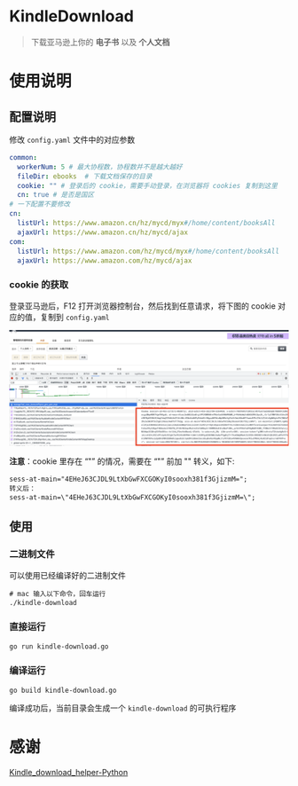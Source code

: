 # KindleDownload

> 下载亚马逊上你的 **电子书** 以及 **个人文档**

# 使用说明

## 配置说明

修改 `config.yaml` 文件中的对应参数

```yaml
common:
  workerNum: 5 # 最大协程数，协程数并不是越大越好
  fileDir: ebooks  # 下载文档保存的目录
  cookie: "" # 登录后的 cookie，需要手动登录，在浏览器将 cookies 复制到这里
  cn: true # 是否是国区
# 一下配置不要修改
cn:
  listUrl: https://www.amazon.cn/hz/mycd/myx#/home/content/booksAll
  ajaxUrl: https://www.amazon.cn/hz/mycd/ajax
com:
  listUrl: https://www.amazon.com/hz/mycd/myx#/home/content/booksAll
  ajaxUrl: https://www.amazon.com/hz/mycd/ajax
```

### cookie 的获取

登录亚马逊后，F12 打开浏览器控制台，然后找到任意请求，将下图的 cookie 对应的值，复制到 `config.yaml`

![](https://raw.githubusercontent.com/LeetaoGoooo/leetaogoooo.github.io/images/%E6%88%AA%E5%B1%8F2022-06-09%2021.16.06.png)

**注意**：cookie 里存在 “"” 的情况，需要在 “"” 前加 "\" 转义，如下:

```
sess-at-main="4EHeJ63CJDL9LtXbGwFXCGOKyI0sooxh381f3GjizmM="; 
转义后： 
sess-at-main=\"4EHeJ63CJDL9LtXbGwFXCGOKyI0sooxh381f3GjizmM=\"; 
```



## 使用

### 二进制文件

可以使用已经编译好的二进制文件

```
# mac 输入以下命令，回车运行
./kindle-download
```

### 直接运行

```golang
go run kindle-download.go
```

### 编译运行

```golang
go build kindle-download.go
```
编译成功后，当前目录会生成一个 `kindle-download` 的可执行程序


# 感谢

[Kindle_download_helper-Python](https://github.com/yihong0618/Kindle_download_helper)